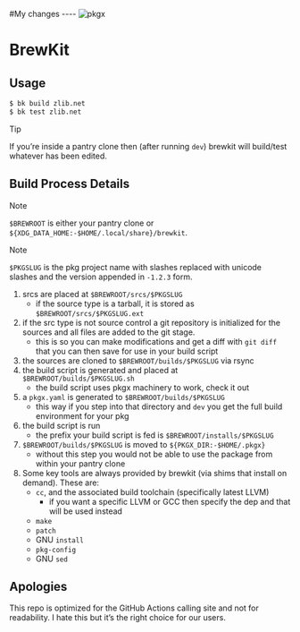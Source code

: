 #My changes ----
![pkgx](https://pkgx.dev/banner.png)

# BrewKit

## Usage

```sh
$ bk build zlib.net
$ bk test zlib.net
```

> [!TIP]
> If you’re inside a pantry clone then (after running `dev`) brewkit will
> build/test whatever has been edited.

## Build Process Details

> [!NOTE]
> `$BREWROOT` is either your pantry clone or
> `${XDG_DATA_HOME:-$HOME/.local/share}/brewkit`.

> [!NOTE]
> `$PKGSLUG` is the pkg project name with slashes replaced with unicode
> slashes and the version appended in `-1.2.3` form.

1. srcs are placed at `$BREWROOT/srcs/$PKGSLUG`
   * if the source type is a tarball, it is stored as `$BREWROOT/srcs/$PKGSLUG.ext`
2. if the src type is not source control a git repository is initialized for
   the sources and all files are added to the git stage.
   * this is so you can make modifications and get a diff with `git diff` that
     you can then save for use in your build script
3. the sources are cloned to `$BREWROOT/builds/$PKGSLUG` via rsync
4. the build script is generated and placed at `$BREWROOT/builds/$PKGSLUG.sh`
   * the build script uses pkgx machinery to work, check it out
5. a `pkgx.yaml` is generated to `$BREWROOT/builds/$PKGSLUG`
   * this way if you step into that directory and `dev` you get the full build
     environment for your pkg
6. the build script is run
   * the prefix your build script is fed is `$BREWROOT/installs/$PKGSLUG`
7. `$BREWROOT/builds/$PKGSLUG` is moved to `${PKGX_DIR:-$HOME/.pkgx}`
   * without this step you would not be able to use the package from within
     your pantry clone
8. Some key tools are always provided by brewkit (via shims that install on
   demand). These are:
   * `cc`, and the associated build toolchain (specifically latest LLVM)
     * if you want a specific LLVM or GCC then specify the dep and that will
       be used instead
   * `make`
   * `patch`
   * GNU `install`
   * `pkg-config`
   * GNU `sed`

## Apologies

This repo is optimized for the GitHub Actions calling site and not for
readability. I hate this but it’s the right choice for our users.

